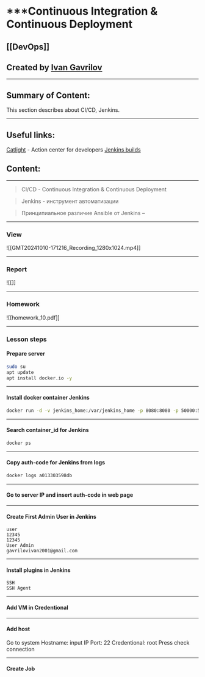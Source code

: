 # ***Continuous Integration & Continuous Deployment

## [[DevOps]]


## Created by [Ivan Gavrilov](https://github.com/ivangavrilov-viii)
---
## Summary of Content:
This section describes about CI/CD, Jenkins.


---
## Useful links:
[Catlight](https://catlight.io/) - Action center for developers
[Jenkins builds](https://ci.xwiki.org)


## Content:
---
> CI/CD - Continuous Integration & Continuous Deployment

> Jenkins - инструмент автоматизации

> Принципиальное различие Ansible от Jenkins – 

---
### View
![[GMT20241010-171216_Recording_1280x1024.mp4]]

---
### Report
![[]]

---
### Homework
![[homework_10.pdf]]

---
### Lesson steps
#### Prepare server  
```bash
sudo su 
apt update
apt install docker.io -y
```
---
#### Install docker container Jenkins
```bash
docker run -d -v jenkins_home:/var/jenkins_home -p 8080:8080 -p 50000:50000 --restart=on-failure jenkins/jenkins:lts-jdk17
```
---
#### Search container_id for Jenkins
```bash
docker ps
```
---
#### Copy auth-code for Jenkins from logs
```bash
docker logs a013303598db 
```
---
#### Go to server IP and insert auth-code in web page
---
#### Create First Admin User in Jenkins
```
user
12345
12345
User Admin
gavrilovivan2001@gmail.com
```
---
#### Install plugins in Jenkins
```
SSH
SSH Agent
```
---
#### Add VM in Credentional
---
#### Add host
Go to system
Hostname: input IP
Port: 22
Credentional: root
Press check connection

---
#### Create Job